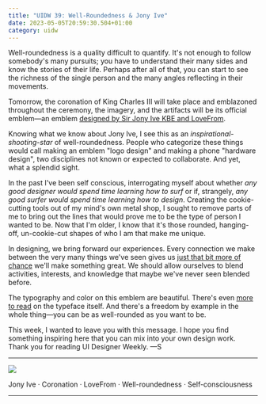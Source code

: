 ```yaml
---
title: "UIDW 39: Well-Roundedness & Jony Ive"
date: 2023-05-05T20:59:30.504+01:00
category: uidw
---
```


Well-roundedness is a quality difficult to quantify. It's not enough to follow somebody's many pursuits; you have to understand their many sides and know the stories of their life. Perhaps after all of that, you can start to see the richness of the single person and the many angles reflecting in their movements.

Tomorrow, the coronation of King Charles III will take place and emblazoned throughout the ceremony, the imagery, and the artifacts will be its official emblem—an emblem [designed by Sir Jony Ive KBE and LoveFrom](https://cur.at/l0v1nF8?m=web).

Knowing what we know about Jony Ive, I see this as an _inspirational-shooting-star_ of well-roundedness. People who categorize these things would call making an emblem "logo design" and making a phone "hardware design", two disciplines not known or expected to collaborate. And yet, what a splendid sight.

In the past I've been self conscious, interrogating myself about whether _any good designer would spend time learning how to surf_ or if, strangely, _any good surfer would spend time learning how to design_. Creating the cookie-cutting tools out of my mind's own metal shop, I sought to remove parts of me to bring out the lines that would prove me to be the type of person I wanted to be. Now that I'm older, I know that it's those rounded, hanging-off, un-cookie-cut shapes of who I am that make me unique.

In designing, we bring forward our experiences. Every connection we make between the very many things we've seen gives us [just that bit more of chance](https://cur.at/l2xlxn1?m=web) we'll make something great. We should allow ourselves to blend activities, interests, and knowledge that maybe we've never seen blended before.

The typography and color on this emblem are beautiful. There's even [more to read](https://cur.at/1ZsHeUs?m=web) on the typeface itself. And there's a freedom by example in the whole thing—you can be as well-rounded as you want to be.

This week, I wanted to leave you with this message. I hope you find something inspiring here that you can mix into your own design work. Thank you for reading UI Designer Weekly. —S

---

![](https://assets.sahandnayebaziz.org/.jpeg) 

Jony Ive · Coronation · LoveFrom · Well-roundedness · Self-consciousness

---
